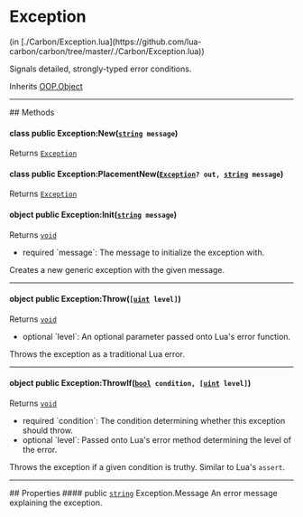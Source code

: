 <link href="../../style.css" rel="stylesheet" type="text/css"/>
<h1 class="class-title">Exception</h1>
<span class="file-link">(in [./Carbon/Exception.lua](https://github.com/lua-carbon/carbon/tree/master/./Carbon/Exception.lua))</span><br/>

Signals detailed, strongly-typed error conditions.

<span class="bold">Inherits <a href="Classes/OOP.Object">OOP.Object</a></span>

<hr />
## Methods
<h4 class="method-name"><span class="doc-scope doc-class">class</span> <span class="doc-visibility doc-public">public</span> Exception:New(<code><a href="Types#string">string</a> message</code>)</h4>
<p class="method-returns bold">Returns <code><a href="Classes/Exception">Exception</a></code></p><h4 class="method-name"><span class="doc-scope doc-class">class</span> <span class="doc-visibility doc-public">public</span> Exception:PlacementNew(<code><a href="Classes/Exception">Exception</a>? out, <a href="Types#string">string</a> message</code>)</h4>
<p class="method-returns bold">Returns <code><a href="Classes/Exception">Exception</a></code></p>
<h4 class="method-name"><span class="doc-scope doc-object">object</span> <span class="doc-visibility doc-public">public</span> Exception:Init(<code><a href="Types#string">string</a> message</code>)</h4>
<p class="method-returns bold">Returns <code><a href="Types#void">void</a></code></p>
<ul class="doc-arg-list">
<li><span class="doc-arg-level doc-required">required</span>  `message`: The message to initialize the exception with.</li>
</ul>

Creates a new generic exception with the given message.
<hr/>
<h4 class="method-name"><span class="doc-scope doc-object">object</span> <span class="doc-visibility doc-public">public</span> Exception:Throw(<code>[<a href="Types#uint">uint</a> level]</code>)</h4>
<p class="method-returns bold">Returns <code><a href="Types#void">void</a></code></p>
<ul class="doc-arg-list">
<li><span class="doc-arg-level doc-optional">optional</span>  `level`: An optional parameter passed onto Lua's error function.</li>
</ul>

Throws the exception as a traditional Lua error.
<hr/>
<h4 class="method-name"><span class="doc-scope doc-object">object</span> <span class="doc-visibility doc-public">public</span> Exception:ThrowIf(<code><a href="Types#bool">bool</a> condition, [<a href="Types#uint">uint</a> level]</code>)</h4>
<p class="method-returns bold">Returns <code><a href="Types#void">void</a></code></p>
<ul class="doc-arg-list">
<li><span class="doc-arg-level doc-required">required</span>  `condition`: The condition determining whether this exception should throw.</li>
<li><span class="doc-arg-level doc-optional">optional</span>  `level`: Passed onto Lua's error method determining the level of the error.</li>
</ul>

Throws the exception if a given condition is truthy. Similar to Lua's <code>assert</code>.

<hr />
## Properties
#### <span class="doc-visibility doc-public">public</span> <code><a href="Types#string">string</a></code> Exception.Message
An error message explaining the exception.